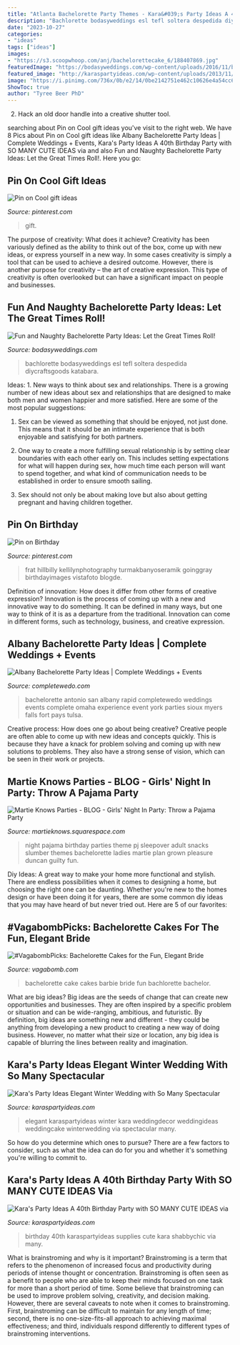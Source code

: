 ```yaml
---
title: "Atlanta Bachelorette Party Themes - Kara&#039;s Party Ideas A 40th Birthday Party With So Many Cute Ideas Via"
description: "Bachlorette bodasyweddings esl tefl soltera despedida diycraftsgoods katabara"
date: "2023-10-27"
categories:
- "ideas"
tags: ["ideas"]
images:
- "https://s3.scoopwhoop.com/anj/bachelorettecake_6/188407869.jpg"
featuredImage: "https://bodasyweddings.com/wp-content/uploads/2016/11/bachelorette-party-name-tags.jpg"
featured_image: "http://karaspartyideas.com/wp-content/uploads/2013/11/40-2.jpg"
image: "https://i.pinimg.com/736x/0b/e2/14/0be2142751e462c10626e4a54cc667fd.jpg"
ShowToc: true
author: "Tyree Beer PhD"
---
```



2. Hack an old door handle into a creative shutter tool.

	

		
searching about Pin on Cool gift ideas you've visit to the right web. We have 8 Pics about Pin on Cool gift ideas like Albany Bachelorette Party Ideas | Complete Weddings + Events, Kara&#039;s Party Ideas A 40th Birthday Party with SO MANY CUTE IDEAS via and also Fun and Naughty Bachelorette Party Ideas: Let the Great Times Roll!. Here you go:
		
    
## Pin On Cool Gift Ideas

<img loading=lazy src="https://i.pinimg.com/736x/39/82/bf/3982bff89b81fabefc8e822a98dd1fff.jpg" onerror="this.onerror=null;this.src='https://tse3.mm.bing.net/th?id=OIP.GBfcBBtZG9K0XpZTOX4qcQHaJ4&amp;pid=15.1';" alt="Pin on Cool gift ideas">

_Source: pinterest.com_

>gift. 

	

The purpose of creativity: What does it achieve?
Creativity has been variously defined as the ability to think out of the box, come up with new ideas, or express yourself in a new way. In some cases creativity is simply a tool that can be used to achieve a desired outcome. However, there is another purpose for creativity – the art of creative expression. This type of creativity is often overlooked but can have a significant impact on people and businesses.

    
## Fun And Naughty Bachelorette Party Ideas: Let The Great Times Roll!

<img loading=lazy src="https://bodasyweddings.com/wp-content/uploads/2016/11/bachelorette-party-name-tags.jpg" onerror="this.onerror=null;this.src='https://tse2.mm.bing.net/th?id=OIP.fbTxFkGFUJt6sJ4rAJBv6QHaJ4&amp;pid=15.1';" alt="Fun and Naughty Bachelorette Party Ideas: Let the Great Times Roll!">

_Source: bodasyweddings.com_

>bachlorette bodasyweddings esl tefl soltera despedida diycraftsgoods katabara. 

	

Ideas: 1. New ways to think about sex and relationships.
There is a growing number of new ideas about sex and relationships that are designed to make both men and women happier and more satisfied. Here are some of the most popular suggestions:
1. Sex can be viewed as something that should be enjoyed, not just done. This means that it should be an intimate experience that is both enjoyable and satisfying for both partners.

2. One way to create a more fulfilling sexual relationship is by setting clear boundaries with each other early on. This includes setting expectations for what will happen during sex, how much time each person will want to spend together, and what kind of communication needs to be established in order to ensure smooth sailing.

3. Sex should not only be about making love but also about getting pregnant and having children together.

    
## Pin On Birthday

<img loading=lazy src="https://i.pinimg.com/736x/0b/e2/14/0be2142751e462c10626e4a54cc667fd.jpg" onerror="this.onerror=null;this.src='https://tse3.mm.bing.net/th?id=OIP.ljRMuAvFlpA7TWCSv_L2EwHaLL&amp;pid=15.1';" alt="Pin on Birthday">

_Source: pinterest.com_

>frat hillbilly kellilynphotography turmakbanyoseramik goinggray birthdayimages vistafoto blogde. 

	

Definition of innovation: How does it differ from other forms of creative expression?
Innovation is the process of coming up with a new and innovative way to do something. It can be defined in many ways, but one way to think of it is as a departure from the traditional. Innovation can come in different forms, such as technology, business, and creative expression.

    
## Albany Bachelorette Party Ideas | Complete Weddings + Events

<img loading=lazy src="https://completewedo.com/albany/wp-content/uploads/sites/55/2020/05/Orlando11318a.jpg" onerror="this.onerror=null;this.src='https://tse2.mm.bing.net/th?id=OIP.QSztij7eHrCexl_EHNnDDQHaE8&amp;pid=15.1';" alt="Albany Bachelorette Party Ideas | Complete Weddings + Events">

_Source: completewedo.com_

>bachelorette antonio san albany rapid completewedo weddings events complete omaha experience event york parties sioux myers falls fort pays tulsa. 

	

Creative process: How does one go about being creative?
Creative people are often able to come up with new ideas and concepts quickly. This is because they have a knack for problem solving and coming up with new solutions to problems. They also have a strong sense of vision, which can be seen in their work or projects.

    
## Martie Knows Parties - BLOG - Girls&#039; Night In Party: Throw A Pajama Party

<img loading=lazy src="http://martieknows.squarespace.com/storage/PJ1.JPG?__SQUARESPACE_CACHEVERSION=1305821870745" onerror="this.onerror=null;this.src='https://tse3.mm.bing.net/th?id=OIP.HE_gvXTSMT8Bf02cfBQUEgHaLK&amp;pid=15.1';" alt="Martie Knows Parties - BLOG - Girls&#039; Night In Party: Throw a Pajama Party">

_Source: martieknows.squarespace.com_

>night pajama birthday parties theme pj sleepover adult snacks slumber themes bachelorette ladies martie plan grown pleasure duncan guilty fun. 

	

Diy Ideas: A great way to make your home more functional and stylish. There are endless possibilities when it comes to designing a home, but choosing the right one can be daunting. Whether you're new to the homes design or have been doing it for years, there are some common diy ideas that you may have heard of but never tried out. Here are 5 of our favorites: 

    
## #VagabombPicks: Bachelorette Cakes For The Fun, Elegant Bride

<img loading=lazy src="https://s3.scoopwhoop.com/anj/bachelorettecake_6/188407869.jpg" onerror="this.onerror=null;this.src='https://tse3.mm.bing.net/th?id=OIP.TpFgAM3-71ftVN5ZgJmLsAHaJ3&amp;pid=15.1';" alt="#VagabombPicks: Bachelorette Cakes for the Fun, Elegant Bride">

_Source: vagabomb.com_

>bachelorette cake cakes barbie bride fun bachlorette bachelor. 

	

What are big ideas?
Big ideas are the seeds of change that can create new opportunities and businesses. They are often inspired by a specific problem or situation and can be wide-ranging, ambitious, and futuristic. By definition, big ideas are something new and different - they could be anything from developing a new product to creating a new way of doing business. However, no matter what their size or location, any big idea is capable of blurring the lines between reality and imagination.

    
## Kara&#039;s Party Ideas Elegant Winter Wedding With So Many Spectacular

<img loading=lazy src="http://karaspartyideas.com/wp-content/uploads/2014/03/winter12.jpeg" onerror="this.onerror=null;this.src='https://tse2.mm.bing.net/th?id=OIP.8bUiPcIY8Rhgk08q1GFk9gHaLH&amp;pid=15.1';" alt="Kara&#039;s Party Ideas Elegant Winter Wedding with So Many Spectacular">

_Source: karaspartyideas.com_

>elegant karaspartyideas winter kara weddingdecor weddingideas weddingcake winterwedding via spectacular many. 

	

So how do you determine which ones to pursue? There are a few factors to consider, such as what the idea can do for you and whether it's something you're willing to commit to.

    
## Kara&#039;s Party Ideas A 40th Birthday Party With SO MANY CUTE IDEAS Via

<img loading=lazy src="http://karaspartyideas.com/wp-content/uploads/2013/11/40-2.jpg" onerror="this.onerror=null;this.src='https://tse1.mm.bing.net/th?id=OIP.lJowq49nvAQelqzAQZz0NAHaLH&amp;pid=15.1';" alt="Kara&#039;s Party Ideas A 40th Birthday Party with SO MANY CUTE IDEAS via">

_Source: karaspartyideas.com_

>birthday 40th karaspartyideas supplies cute kara shabbychic via many. 

	

What is brainstroming and why is it important?
Brainstroming is a term that refers to the phenomenon of increased focus and productivity during periods of intense thought or concentration. Brainstroming is often seen as a benefit to people who are able to keep their minds focused on one task for more than a short period of time. Some believe that brainstroming can be used to improve problem solving, creativity, and decision making. However, there are several caveats to note when it comes to brainstroming. First, brainstroming can be difficult to maintain for any length of time; second, there is no one-size-fits-all approach to achieving maximal effectiveness; and third, individuals respond differently to different types of brainstroming interventions.

